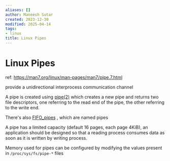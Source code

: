 ```yaml
---
aliases: []
author: Maneesh Sutar
created: 2023-12-30
modified: 2025-04-14
tags:
- linux
title: Linux Pipes
---
```


# Linux Pipes

ref: <https://man7.org/linux/man-pages/man7/pipe.7.html>

provide a unidirectional interprocess communication channel

A pipe is created using [pipe(2)](https://man7.org/linux/man-pages/man2/pipe.2.html) which creates a new pipe and returns two file descriptors, one referring to the read end of the pipe, the other referring to the write end.

There's also [FIFO_pipes](FIFO_pipes.md) , which are named pipes

A pipe has a limited capacity (default 16 pages, each page 4KiB), an application should be designed so that a reading process consumes data as soon as it is written by writing process.

Memory used for pipes can be configured by modifying the values present in `/proc/sys/fs/pipe-*` files

